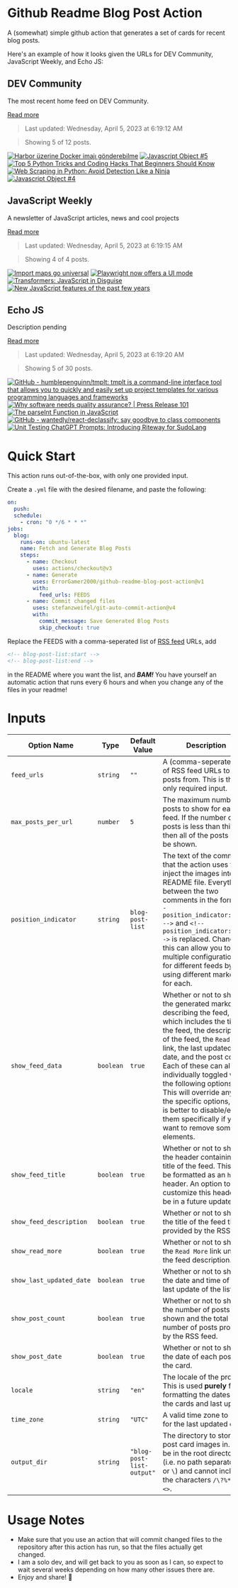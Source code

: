 # Github Readme Blog Post Action

A (somewhat) simple github action that generates a set of cards for recent blog posts.

Here's an example of how it looks given the URLs for DEV Community, JavaScript Weekly, and Echo JS:

<!-- post-list:start -->
## DEV Community

The most recent home feed on DEV Community.

[Read more](https://dev.to)
> Last updated: Wednesday, April 5, 2023 at 6:19:12 AM

> Showing 5 of 12 posts.

[![Harbor üzerine Docker imajı gönderebilme](https://raw.githubusercontent.com/ErrorGamer2000/github-readme-blog-post-action/main/generated_files/DEV_Community/Harbor_üzerine_Docker_imajı_gönderebilme.svg)](https://dev.to/aciklab/harbor-uzerine-docker-imaji-gonderebilme-3k1k)
[![Javascript Object #5](https://raw.githubusercontent.com/ErrorGamer2000/github-readme-blog-post-action/main/generated_files/DEV_Community/Javascript_Object__5.svg)](https://dev.to/samr/javascript-object-5-4nke)
[![Top 5 Python Tricks and Coding Hacks That Beginners Should Know](https://raw.githubusercontent.com/ErrorGamer2000/github-readme-blog-post-action/main/generated_files/DEV_Community/Top_5_Python_Tricks_and_Coding_Hacks_That_Beginners_Should_Know.svg)](https://dev.to/dhruvjoshi9/top-5-python-tricks-and-coding-hacks-that-beginners-should-know-83m)
[![Web Scraping in Python: Avoid Detection Like a Ninja](https://raw.githubusercontent.com/ErrorGamer2000/github-readme-blog-post-action/main/generated_files/DEV_Community/Web_Scraping_in_Python__Avoid_Detection_Like_a_Ninja.svg)](https://dev.to/zenrowshq/web-scraping-in-python-avoid-detection-like-a-ninja-2op1)
[![Javascript Object #4](https://raw.githubusercontent.com/ErrorGamer2000/github-readme-blog-post-action/main/generated_files/DEV_Community/Javascript_Object__4.svg)](https://dev.to/samr/javascript-object-4-26n7)


## JavaScript Weekly

A newsletter of JavaScript articles, news and cool projects

[Read more](https://javascriptweekly.com/)
> Last updated: Wednesday, April 5, 2023 at 6:19:15 AM

> Showing 4 of 4 posts.

[![Import maps go universal](https://raw.githubusercontent.com/ErrorGamer2000/github-readme-blog-post-action/main/generated_files/JavaScript_Weekly/Import_maps_go_universal.svg)](https://javascriptweekly.com/issues/632)
[![Playwright now offers a UI mode](https://raw.githubusercontent.com/ErrorGamer2000/github-readme-blog-post-action/main/generated_files/JavaScript_Weekly/Playwright_now_offers_a_UI_mode.svg)](https://javascriptweekly.com/issues/631)
[![Transformers: JavaScript in Disguise](https://raw.githubusercontent.com/ErrorGamer2000/github-readme-blog-post-action/main/generated_files/JavaScript_Weekly/Transformers__JavaScript_in_Disguise.svg)](https://javascriptweekly.com/issues/630)
[![New JavaScript features of the past few years](https://raw.githubusercontent.com/ErrorGamer2000/github-readme-blog-post-action/main/generated_files/JavaScript_Weekly/New_JavaScript_features_of_the_past_few_years.svg)](https://javascriptweekly.com/issues/629)


## Echo JS

Description pending

[Read more](
http://www.echojs.com
)
> Last updated: Wednesday, April 5, 2023 at 6:19:20 AM

> Showing 5 of 30 posts.

[![GitHub - humblepenguinn/tmplt: tmplt is a command-line interface tool that allows you to quickly and easily set up project templates for various programming languages and frameworks](https://raw.githubusercontent.com/ErrorGamer2000/github-readme-blog-post-action/main/generated_files/_Echo_JS_/GitHub_-_humblepenguinn_tmplt__tmplt_is_a_command-line_interface_tool_that_allows_you_to_quickly_and_easily_set_up_project_templates_for_various_programming_languages_and_frameworks.svg)](https://github.com/humblepenguinn/tmplt)
[![Why software needs quality assurance? | Press Release 101](https://raw.githubusercontent.com/ErrorGamer2000/github-readme-blog-post-action/main/generated_files/_Echo_JS_/Why_software_needs_quality_assurance____Press_Release_101.svg)](https://pressrelease101.co.uk/why-software-needs-quality-assurance/)
[![The parseInt Function in JavaScript](https://raw.githubusercontent.com/ErrorGamer2000/github-readme-blog-post-action/main/generated_files/_Echo_JS_/The_parseInt_Function_in_JavaScript.svg)](
https://masteringjs.io/tutorials/fundamentals/parseint
)
[![GitHub - wantedly/react-declassify: say goodbye to class components](https://raw.githubusercontent.com/ErrorGamer2000/github-readme-blog-post-action/main/generated_files/_Echo_JS_/GitHub_-_wantedly_react-declassify__say_goodbye_to_class_components.svg)](https://github.com/wantedly/react-declassify)
[![Unit Testing ChatGPT Prompts: Introducing Riteway for SudoLang](https://raw.githubusercontent.com/ErrorGamer2000/github-readme-blog-post-action/main/generated_files/_Echo_JS_/Unit_Testing_ChatGPT_Prompts__Introducing_Riteway_for_SudoLang.svg)](https://medium.com/javascript-scene/unit-testing-chatgpt-prompts-introducing-riteway-for-sudolang-52761c34abc4)


<!-- post-list:end -->

# Quick Start

This action runs out-of-the-box, with only one provided input.

Create a `.yml` file with the desired filename, and paste the following:

```yml
on:
  push:
  schedule:
    - cron: "0 */6 * * *"
jobs:
  blog:
    runs-on: ubuntu-latest
    name: Fetch and Generate Blog Posts
    steps:
      - name: Checkout
        uses: actions/checkout@v3
      - name: Generate
        uses: ErrorGamer2000/github-readme-blog-post-action@v1
        with:
          feed_urls: FEEDS
      - name: Commit changed files
        uses: stefanzweifel/git-auto-commit-action@v4
        with:
          commit_message: Save Generated Blog Posts
          skip_checkout: true
```

Replace the FEEDS with a comma-seperated list of [RSS feed](https://rss.com/blog/how-do-rss-feeds-work/) URLs, add

```md
<!-- blog-post-list:start -->
<!-- blog-post-list:end -->
```

in the README where you want the list, and **_BAM!_** You have yourself an automatic action that runs every 6 hours and when you change any of the files in your readme!

# Inputs

<table>
  <thead>
    <tr>
      <th>Option Name</th>
      <th>Type</th>
      <th>Default Value</th>
      <th>Description</th>
    </tr>
  </thead>
  <tbody>
    <tr>
      <td><code>feed_urls</code></td>
      <td><code>string</code></td>
      <td><code>""</code></td>
      <td>A (comma-seperated) list of RSS feed URLs to load posts from. This is the only required input.</td>
    </tr>
    <tr>
      <td><code>max_posts_per_url</code></td>
      <td><code>number</code></td>
      <td><code>5</code></td>
      <td>The maximum number of posts to show for each feed. If the number of posts is less than this, then all of the posts will be shown.</td>
    </tr>
    <tr>
      <td><code>position_indicator</code></td>
      <td><code>string</code></td>
      <td><code>blog-post-list</code></td>
      <td>The text of the comments that the action uses to inject the images into the README file. Everything between the two comments in the form <code>&lt;!-- position_indicator:start --&gt;</code> and <code>&lt;!-- position_indicator:end --&gt;</code> is replaced. Changing this can allow you to use multiple configurations for different feeds by using different markers for each.</td>
    </tr>
    <tr>
      <td><code>show_feed_data</code></td>
      <td><code>boolean</code></td>
      <td><code>true</code></td>
      <td>Whether or not to show the generated markdown describing the feed, which includes the title of the feed, the description of the feed, the <code>Read More</code> link, the last updated date, and the post count. Each of these can also be individually toggled with the following options. This will override any of the specific options, so it is better to disable/enable them specifically if you want to remove some elements.</td>
    </tr>
    <tr>
      <td><code>show_feed_title</code></td>
      <td><code>boolean</code></td>
      <td><code>true</code></td>
      <td>Whether or not to show the header containing the title of the feed. This will be formatted as an <code>h2</code> header. An option to customize this header will be in a future update.</td>
    </tr>
    <tr>
      <td><code>show_feed_description</code></td>
      <td><code>boolean</code></td>
      <td><code>true</code></td>
      <td>Whether or not to show the title of the feed that is provided by the RSS feed.</td>
    </tr>
    <tr>
      <td><code>show_read_more</code></td>
      <td><code>boolean</code></td>
      <td><code>true</code></td>
      <td>Whether or not to show the <code>Read More</code> link under the feed description.</td>
    </tr>
    <tr>
      <td><code>show_last_updated_date</code></td>
      <td><code>boolean</code></td>
      <td><code>true</code></td>
      <td>Whether or not to show the date and time of the last update of the list.</td>
    </tr>
    <tr>
      <td><code>show_post_count</code></td>
      <td><code>boolean</code></td>
      <td><code>true</code></td>
      <td>Whether or not to show the number of posts shown and the total number of posts provided by the RSS feed.</td>
    </tr>
    <tr>
      <td><code>show_post_date</code></td>
      <td><code>boolean</code></td>
      <td><code>true</code></td>
      <td>Whether or not to show the date of each post on the card.</td>
    </tr>
    <tr>
      <td><code>locale</code></td>
      <td><code>string</code></td>
      <td><code>"en"</code></td>
      <td>The locale of the project. This is used <strong>purely</strong> for formatting the dates of the cards and last update.</td>
    </tr>
    <tr>
      <td><code>time_zone</code></td>
      <td><code>string</code></td>
      <td><code>"UTC"</code></td>
      <td>A valid time zone to use for the last updated date.</td>
    </tr>
    <tr>
      <td><code>output_dir</code></td>
      <td><code>string</code></td>
      <td><code>"blog-post-list-output"</code></td>
      <td>The directory to store the post card images in. Must be in the root directory (i.e. no path separators <code>/</code> or <code>\</code>) and cannot include the characters <code>/\?%*:|"&lt;&gt;</code>.</td>
    </tr>
<!--
    <tr>
      <td><code></code></td>
      <td><cde></cde></td>
      <td><code></code></td>
      <td></td>
    </tr>
-->
  </tbody>
</table>

# Usage Notes

- Make sure that you use an action that will commit changed files to the repository after this action has run, so that the files actually get changed.
- I am a solo dev, and will get back to you as soon as I can, so expect to wait several weeks depending on how many other issues there are.
- Enjoy and share! 🤗
